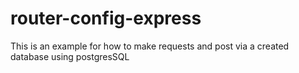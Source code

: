 # router-config-express
This is an example for how to make requests and post via a created database using postgresSQL

